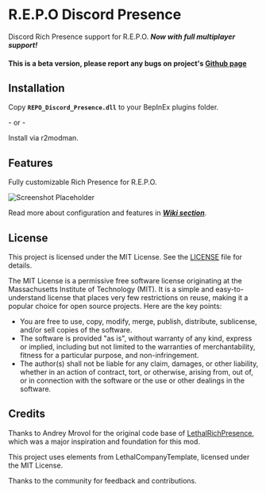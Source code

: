 # R.E.P.O Discord Presence

Discord Rich Presence support for R.E.P.O.
**_Now with full multiplayer support!_**

#### This is a beta version, please report any bugs on project's [Github page](https://github.com/Toliann/REPO-Discord-Rich-Presence)

## Installation

Copy **`REPO_Discord_Presence.dll`** to your BepInEx plugins folder.

\- or -

Install via r2modman.

## Features

Fully customizable Rich Presence for R.E.P.O.

![Screenshot Placeholder](path/to/your/screenshot.png)

Read more about configuration and features in **_[Wiki section](https://github.com/Toliann/REPO-Discord-Rich-Presence/wiki)_**.

## License

This project is licensed under the MIT License. See the [LICENSE](https://github.com/Toliann/REPO-Discord-Rich-Presence/blob/main/LICENSE) file for details.

The MIT License is a permissive free software license originating at the Massachusetts Institute of Technology (MIT). It is a simple and easy-to-understand license that places very few restrictions on reuse, making it a popular choice for open source projects. Here are the key points:

- You are free to use, copy, modify, merge, publish, distribute, sublicense, and/or sell copies of the software.
- The software is provided "as is", without warranty of any kind, express or implied, including but not limited to the warranties of merchantability, fitness for a particular purpose, and non-infringement.
- The author(s) shall not be liable for any claim, damages, or other liability, whether in an action of contract, tort, or otherwise, arising from, out of, or in connection with the software or the use or other dealings in the software.

## Credits

Thanks to Andrey Mrovol for the original code base of [LethalRichPresence](https://github.com/AndreyMrovol/LethalRichPresence), which was a major inspiration and foundation for this mod.

This project uses elements from LethalCompanyTemplate, licensed under the MIT License.

Thanks to the community for feedback and contributions.
